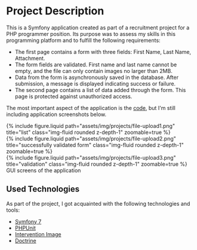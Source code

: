 # Project Description

This is a Symfony application created as part of a recruitment project for a PHP programmer position. Its purpose was to assess my skills in this programming platform and to fulfill the following requirements:

- The first page contains a form with three fields: First Name, Last Name, Attachment.
- The form fields are validated. First name and last name cannot be empty, and the file can only contain images no larger than 2MB.
- Data from the form is asynchronously saved in the database. After submission, a message is displayed indicating success or failure.
- The second page contains a list of data added through the form. This page is protected against unauthorized access.

The most important aspect of the application is the [code](https://github.com/Ziumper/file-upload), but I'm still including application screenshots below.

<div class="row">
    <div class="col-sm mt-3 mt-md-0">
        {% include figure.liquid  path="assets/img/projects/file-upload1.png" title="list" class="img-fluid rounded z-depth-1" zoomable=true %}
    </div>
    <div class="col-sm mt-3 mt-md-0">
        {% include figure.liquid path="assets/img/projects/file-upload2.png" title="successfully validated form" class="img-fluid rounded z-depth-1" zoomable=true %}
    </div>
    <div class="col-sm mt-3 mt-md-0">
        {% include figure.liquid path="assets/img/projects/file-upload3.png" title="validation" class="img-fluid rounded z-depth-1" zoomable=true %}
    </div>
</div>
<div class="caption">
    GUI screens of the application
</div>

## Used Technologies

As part of the project, I got acquainted with the following technologies and tools:

- [Symfony 7](https://symfony.com/7)
- [PHPUnit](https://phpunit.de/index.html)
- [Intervention Image](https://github.com/Intervention/image)
- [Doctrine](https://www.doctrine-project.org/)
